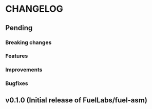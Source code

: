# CHANGELOG

## Pending

### Breaking changes

### Features

### Improvements

### Bugfixes

## v0.1.0 (Initial release of FuelLabs/fuel-asm)
